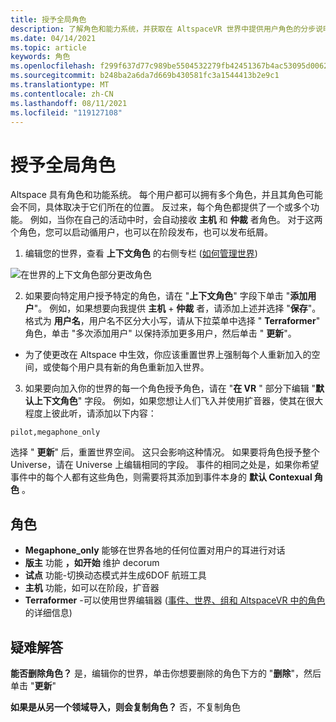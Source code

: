 ```yaml
---
title: 授予全局角色
description: 了解角色和能力系统，并获取在 AltspaceVR 世界中提供用户角色的分步说明。
ms.date: 04/14/2021
ms.topic: article
keywords: 角色
ms.openlocfilehash: f299f637d77c989be5504532279fb42451367b4ac53095d00627f67402dd8552
ms.sourcegitcommit: b248ba2a6da7d669b430581fc3a1544413b2e9c1
ms.translationtype: MT
ms.contentlocale: zh-CN
ms.lasthandoff: 08/11/2021
ms.locfileid: "119127108"
---
```

# <a name="granting-world-roles"></a>授予全局角色

Altspace 具有角色和功能系统。 每个用户都可以拥有多个角色，并且其角色可能会不同，具体取决于它们所在的位置。 反过来，每个角色都提供了一个或多个功能。 例如，当你在自己的活动中时，会自动接收 **主机** 和 **仲裁** 者角色。 对于这两个角色，您可以启动循用户，也可以在阶段发布，也可以发布纸屑。

1. 编辑您的世界，查看 **上下文角色** 的右侧专栏 ([如何管理世界](managing-worlds.md)) 

![在世界的上下文角色部分更改角色](images/granting-roles.png)

2. 如果要向特定用户授予特定的角色，请在 "**上下文角色**" 字段下单击 "**添加用户**"。 例如，如果想要向我提供 **主机**  +  **仲裁** 者，请添加上述并选择 "**保存**"。 格式为 **用户名**，用户名不区分大小写，请从下拉菜单中选择 " **Terraformer**" 角色，单击 "多次添加用户" 以保持添加更多用户，然后单击 " **更新**"。

* 为了使更改在 Altspace 中生效，你应该重置世界上强制每个人重新加入的空间，或使每个用户具有新的角色重新加入世界。

3. 如果要向加入你的世界的每一个角色授予角色，请在 "**在 VR** " 部分下编辑 "**默认上下文角色**" 字段。 例如，如果您想让人们飞入并使用扩音器，使其在很大程度上彼此听，请添加以下内容：

```
pilot,megaphone_only
```

选择 " **更新**" 后，重置世界空间。 这只会影响这种情况。 如果要将角色授予整个 Universe，请在 Universe 上编辑相同的字段。 事件的相同之处是，如果你希望事件中的每个人都有这些角色，则需要将其添加到事件本身的 **默认 Contexual 角色** 。

## <a name="roles"></a>角色

* **Megaphone_only** 能够在世界各地的任何位置对用户的耳进行对话
* **版主** 功能 **，如开始** 维护 decorum
* **试点** 功能-切换动态模式并生成6DOF 航班工具
* **主机** 功能，如可以在阶段，扩音器
* **Terraformer** -可以使用世界编辑器 ([事件、世界、组和 AltspaceVR 中的角色](../getting-started/roles.md) 的详细信息) 

## <a name="troubleshooting"></a>疑难解答

**能否删除角色？**
是，编辑你的世界，单击你想要删除的角色下方的 "**删除**"，然后单击 "**更新**"

**如果是从另一个领域导入，则会复制角色？**
否，不复制角色